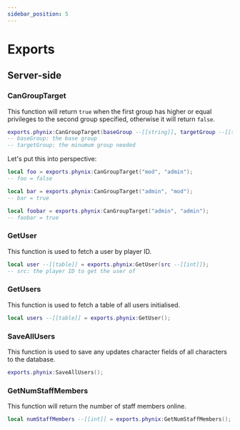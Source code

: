 ```yaml
---
sidebar_position: 5
---
```


# Exports

## Server-side

### CanGroupTarget

This function will return `true` when the first group has higher or equal privileges to the second group specified, otherwise it will return `false`.

```lua title="server/main.lua"
exports.phynix:CanGroupTarget(baseGroup --[[string]], targetGroup --[[string]]);
-- baseGroup: the base group
-- targetGroup: the minumum group needed
```

Let's put this into perspective:
```lua title="server/main.lua"
local foo = exports.phynix:CanGroupTarget("mod", "admin");
-- foo = false

local bar = exports.phynix:CanGroupTarget("admin", "mod");
-- bar = true

local foobar = exports.phynix:CanGroupTarget("admin", "admin");
-- foobar = true
```

### GetUser

This function is used to fetch a user by player ID.
```lua title="server/main.lua"
local user --[[table]] = exports.phynix:GetUser(src --[[int]]);
-- src: the player ID to get the user of
```

### GetUsers

This function is used to fetch a table of all users initialised.
```lua title="server/main.lua"
local users --[[table]] = exports.phynix:GetUser();
```

### SaveAllUsers

This function is used to save any updates character fields of all characters to the database.
```lua title="server/main.lua"
exports.phynix:SaveAllUsers();
```

### GetNumStaffMembers

This function will return the number of staff members online.
```lua title="server/main.lua"
local numStaffMembers --[[int]] = exports.phynix:GetNumStaffMembers();
```